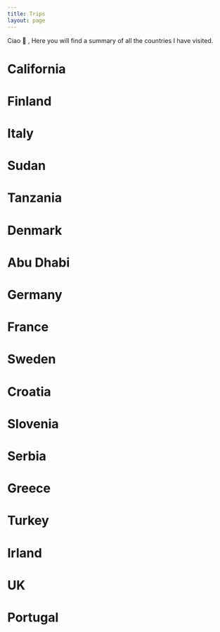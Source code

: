 ```yaml
---
title: Trips
layout: page
---
```


Ciao 👋 ,
Here you will find a summary of all the countries I have visited.

# California

# Finland

# Italy

# Sudan

# Tanzania

# Denmark

# Abu Dhabi

# Germany

# France

# Sweden

# Croatia

# Slovenia

# Serbia

# Greece

# Turkey

# Irland

# UK

# Portugal

